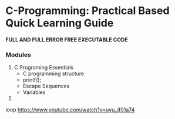 # C-Programming: Practical Based Quick Learning Guide
#### FULL AND FULL ERROR FREE EXECUTABLE CODE

### Modules
1. C Programing Essentials
   - C programming structure
   - printf();
   - Escape Sequences
   - Variables  
3. 

loop
https://www.youtube.com/watch?v=uyu_jf01a74
